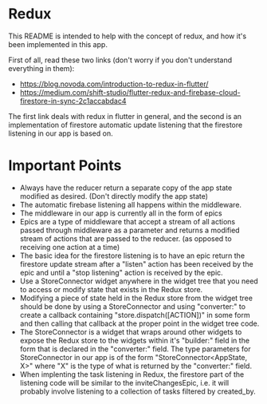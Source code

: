 # Redux


This README is intended to help with the concept of redux, and how it's been implemented in this app.

First of all, read these two links (don't worry if you don't understand everything in them):
  - https://blog.novoda.com/introduction-to-redux-in-flutter/
  - https://medium.com/shift-studio/flutter-redux-and-firebase-cloud-firestore-in-sync-2c1accabdac4

The first link deals with redux in flutter in general, and the second is an implementation of firestore automatic update listening that the firestore listening in our app is based on.

# Important Points

  - Always have the reducer return a separate copy of the app state modified as desired. (Don't directly modify the app state)
  - The automatic firebase listening all happens within the middleware.
  - The middleware in our app is currently all in the form of epics
  - Epics are a type of middleware that accept a stream of all actions passed through middleware as a parameter and returns a modified stream of actions that are passed to the reducer. (as opposed to receiving one action at a time)
  - The basic idea for the firestore listening is to have an epic return the firestore update stream after a "listen" action has been received by the epic and until a "stop listening" action is received by the epic.
  - Use a StoreConnector widget anywhere in the widget tree that you need to access or modify state that exists in the Redux store.
  - Modifying a piece of state held in the Redux store from the widget tree should be done by using a StoreConnector and using "converter:" to create a callback containing "store.dispatch([ACTION])" in some form and then calling that callback at the proper point in the widget tree code.
  - The StoreConnector is a widget that wraps around other widgets to expose the Redux store to the widgets within it's "builder:" field in the form that is declared in the "converter:" field. The type parameters for StoreConnector in our app is of the form "StoreConnector<AppState, X>" where "X" is the type of what is returned by the "converter:" field.
  - When implenting the task listening in Redux, the firestore part of the listening code will be similar to the inviteChangesEpic, i.e. it will probably involve listening to a collection of tasks filtered by created_by.

